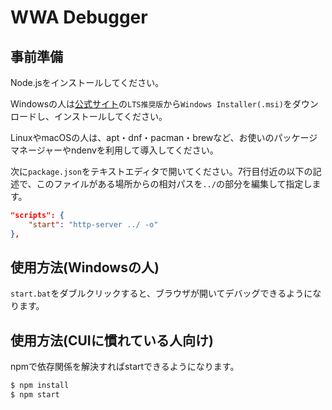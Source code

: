 # WWA Debugger
## 事前準備
Node.jsをインストールしてください。

Windowsの人は[公式サイト](https://nodejs.org/ja/download/)の`LTS推奨版`から`Windows Installer(.msi)`をダウンロードし、インストールしてください。

LinuxやmacOSの人は、apt・dnf・pacman・brewなど、お使いのパッケージマネージャーやndenvを利用して導入してください。

次に`package.json`をテキストエディタで開いてください。7行目付近の以下の記述で、このファイルがある場所からの相対パスを`../`の部分を編集して指定します。

```json
"scripts": {
    "start": "http-server ../ -o"
},
```

## 使用方法(Windowsの人)
`start.bat`をダブルクリックすると、ブラウザが開いてデバッグできるようになります。

## 使用方法(CUIに慣れている人向け)
npmで依存関係を解決すればstartできるようになります。

```bash
$ npm install
$ npm start
```
